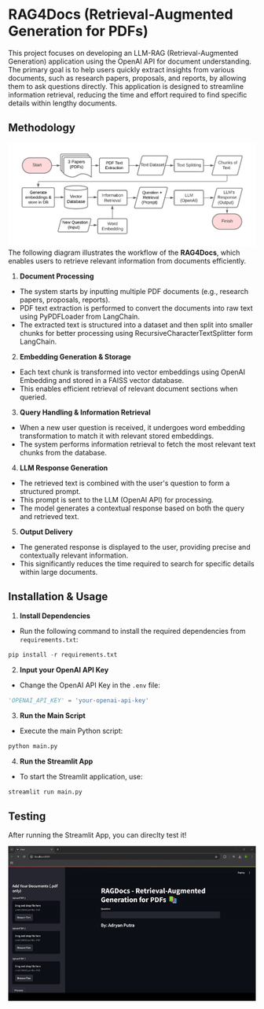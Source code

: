 # RAG4Docs (Retrieval-Augmented Generation for PDFs)
This project focuses on developing an LLM-RAG (Retrieval-Augmented Generation) application using the OpenAI API for document understanding. The primary goal is to help users quickly extract insights from various documents, such as research papers, proposals, and reports, by allowing them to ask questions directly. This application is designed to streamline information retrieval, reducing the time and effort required to find specific details within lengthy documents.
## Methodology
![Alt text](images/RAGDocs_Method.png)
The following diagram illustrates the workflow of the **RAG4Docs**, which enables users to retrieve relevant information from documents efficiently.
1. **Document Processing**
- The system starts by inputting multiple PDF documents (e.g., research papers, proposals, reports).
- PDF text extraction is performed to convert the documents into raw text using PyPDFLoader from LangChain.
- The extracted text is structured into a dataset and then split into smaller chunks for better processing using RecursiveCharacterTextSplitter form LangChain.
2. **Embedding Generation & Storage**
- Each text chunk is transformed into vector embeddings using OpenAI Embedding and stored in a FAISS vector database.
- This enables efficient retrieval of relevant document sections when queried.
3. **Query Handling & Information Retrieval**
- When a new user question is received, it undergoes word embedding transformation to match it with relevant stored embeddings.
- The system performs information retrieval to fetch the most relevant text chunks from the database.
4. **LLM Response Generation**
- The retrieved text is combined with the user's question to form a structured prompt.
- This prompt is sent to the LLM (OpenAI API) for processing.
- The model generates a contextual response based on both the query and retrieved text.
5. **Output Delivery**
- The generated response is displayed to the user, providing precise and contextually relevant information.
- This significantly reduces the time required to search for specific details within large documents.
## Installation & Usage
1. **Install Dependencies**
- Run the following command to install the required dependencies from `requirements.txt`:
```python
pip install -r requirements.txt
```
2. **Input your OpenAI API Key**
- Change the OpenAI API Key in the `.env` file:
```python
'OPENAI_API_KEY' = 'your-openai-api-key'
```
3. **Run the Main Script**
- Execute the main Python script:
```python
python main.py
```
4. **Run the Streamlit App**
- To start the Streamlit application, use:
```python
streamlit run main.py
```
## Testing
After running the Streamlit App, you can direclty test it!

![Demo GIF](images/demo.gif)
